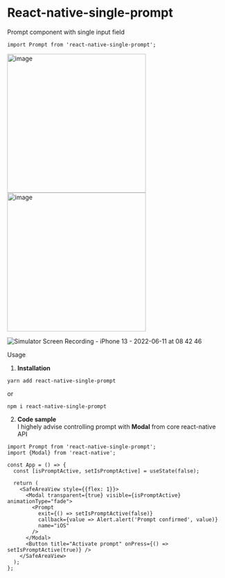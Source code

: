 # React-native-single-prompt

Prompt component with single input field
```
import Prompt from 'react-native-single-prompt';
```

<p float="left">
<img width="320" alt="image" src="https://user-images.githubusercontent.com/40762724/173159583-09aba265-8973-4a86-a1e3-278b5ad480a5.png">
<img width="320" alt="image" src="https://user-images.githubusercontent.com/40762724/173159176-6e44bb35-0c3c-4708-ad1a-13be5b85aaf1.png">
</p>

![Simulator Screen Recording - iPhone 13 - 2022-06-11 at 08 42 46](https://user-images.githubusercontent.com/40762724/173176817-f32165d1-c668-4afc-ae64-e3e9775e7931.gif)


Usage
1. <b>Installation</b>
```
yarn add react-native-single-prompt
```
or
```
npm i react-native-single-prompt
```

2. <b>Code sample</b><br>
I highely advise controlling prompt with <b>Modal</b> from core react-native API
```
import Prompt from 'react-native-single-prompt';
import {Modal} from 'react-native';

const App = () => {
  const [isPromptActive, setIsPromptActive] = useState(false);

  return (
    <SafeAreaView style={{flex: 1}}>
      <Modal transparent={true} visible={isPromptActive} animationType="fade">
        <Prompt
          exit={() => setIsPromptActive(false)}
          callback={value => Alert.alert('Prompt confirmed', value)}
          name="iOS"
        />
      </Modal>
      <Button title="Activate prompt" onPress={() => setIsPromptActive(true)} />
    </SafeAreaView>
  );
};
```
